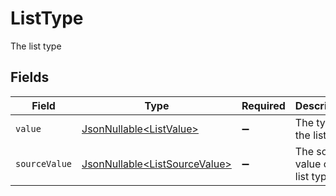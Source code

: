 # ListType

The list type


## Fields

| Field                                                                        | Type                                                                         | Required                                                                     | Description                                                                  | Example                                                                      |
| ---------------------------------------------------------------------------- | ---------------------------------------------------------------------------- | ---------------------------------------------------------------------------- | ---------------------------------------------------------------------------- | ---------------------------------------------------------------------------- |
| `value`                                                                      | [JsonNullable\<ListValue>](../../models/components/ListValue.md)             | :heavy_minus_sign:                                                           | The type of the list.                                                        | contacts                                                                     |
| `sourceValue`                                                                | [JsonNullable\<ListSourceValue>](../../models/components/ListSourceValue.md) | :heavy_minus_sign:                                                           | The source value of the list type.                                           | Contacts                                                                     |